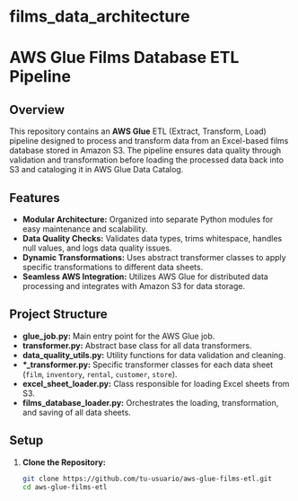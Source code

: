 # films_data_architecture

# AWS Glue Films Database ETL Pipeline

## Overview

This repository contains an **AWS Glue** ETL (Extract, Transform, Load) pipeline designed to process and transform data from an Excel-based films database stored in Amazon S3. The pipeline ensures data quality through validation and transformation before loading the processed data back into S3 and cataloging it in AWS Glue Data Catalog.

## Features

- **Modular Architecture:** Organized into separate Python modules for easy maintenance and scalability.
- **Data Quality Checks:** Validates data types, trims whitespace, handles null values, and logs data quality issues.
- **Dynamic Transformations:** Uses abstract transformer classes to apply specific transformations to different data sheets.
- **Seamless AWS Integration:** Utilizes AWS Glue for distributed data processing and integrates with Amazon S3 for data storage.

## Project Structure

- **glue_job.py:** Main entry point for the AWS Glue job.
- **transformer.py:** Abstract base class for all data transformers.
- **data_quality_utils.py:** Utility functions for data validation and cleaning.
- **\*_transformer.py:** Specific transformer classes for each data sheet (`film`, `inventory`, `rental`, `customer`, `store`).
- **excel_sheet_loader.py:** Class responsible for loading Excel sheets from S3.
- **films_database_loader.py:** Orchestrates the loading, transformation, and saving of all data sheets.

## Setup

1. **Clone the Repository:**

   ```bash
   git clone https://github.com/tu-usuario/aws-glue-films-etl.git
   cd aws-glue-films-etl